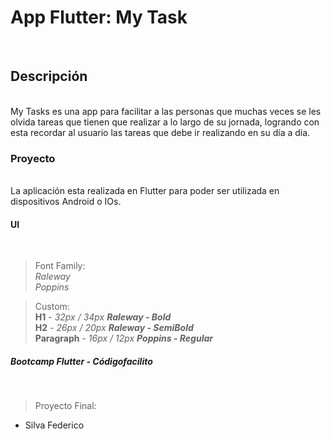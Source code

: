 # App Flutter: My Task 
<br /> 

## Descripción
<br />
My Tasks es una app para facilitar a las personas que muchas veces se les olvida tareas que tienen que realizar a lo largo de su jornada, logrando con esta recordar al usuario las tareas que debe ir realizando en su día a día.<br />

### Proyecto
<br />
La aplicación esta realizada en Flutter para poder ser utilizada en dispositivos Android o IOs.<br />

#### UI
<br />

> Font Family: <br />
_Raleway_ <br />
_Poppins_ <br /> 

> Custom: <br />
**H1** - _32px / 34px_ ***Raleway - Bold***<br />
**H2** - _26px / 20px_ ***Raleway - SemiBold***<br /> 
**Paragraph** - _16px / 12px_ ***Poppins - Regular***<br /> 

##### Bootcamp Flutter - Códigofacilito
<br />

> Proyecto Final: <br />
- Silva Federico
